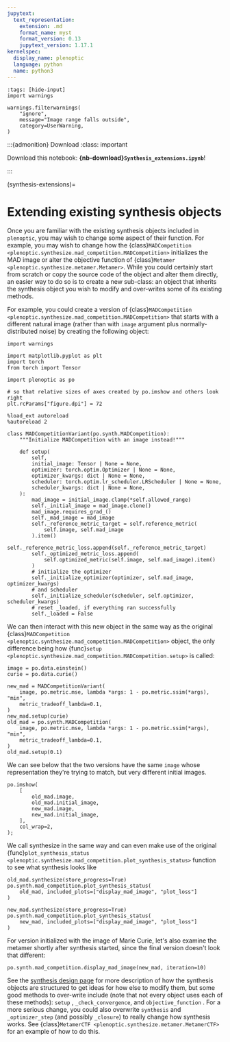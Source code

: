 ```yaml
---
jupytext:
  text_representation:
    extension: .md
    format_name: myst
    format_version: 0.13
    jupytext_version: 1.17.1
kernelspec:
  display_name: plenoptic
  language: python
  name: python3
---
```

```{code-cell} ipython3
:tags: [hide-input]
import warnings

warnings.filterwarnings(
    "ignore",
    message="Image range falls outside",
    category=UserWarning,
)
```

:::{admonition} Download
:class: important

Download this notebook: **{nb-download}`Synthesis_extensions.ipynb`**!

:::

(synthesis-extensions)=
# Extending existing synthesis objects

Once you are familiar with the existing synthesis objects included in `plenoptic`, you may wish to change some aspect of their function. For example, you may wish to change how the {class}`MADCompetition <plenoptic.synthesize.mad_competition.MADCompetition>` initializes the MAD image or alter the objective function of {class}`Metamer <plenoptic.synthesize.metamer.Metamer>`. While you could certainly start from scratch or copy the source code of the object and alter them directly, an easier way to do so is to create a new sub-class: an object that inherits the synthesis object you wish to modify and over-writes some of its existing methods.

For example, you could create a version of {class}`MADCompetition <plenoptic.synthesize.mad_competition.MADCompetition>` that starts with a different natural image (rather than with `image` argument plus normally-distributed noise) by creating the following object:

```{code-cell} ipython3
import warnings

import matplotlib.pyplot as plt
import torch
from torch import Tensor

import plenoptic as po

# so that relative sizes of axes created by po.imshow and others look right
plt.rcParams["figure.dpi"] = 72

%load_ext autoreload
%autoreload 2
```

```{code-cell} ipython3
class MADCompetitionVariant(po.synth.MADCompetition):
    """Initialize MADCompetition with an image instead!"""

    def setup(
        self,
        initial_image: Tensor | None = None,
        optimizer: torch.optim.Optimizer | None = None,
        optimizer_kwargs: dict | None = None,
        scheduler: torch.optim.lr_scheduler.LRScheduler | None = None,
        scheduler_kwargs: dict | None = None,
    ):
        mad_image = initial_image.clamp(*self.allowed_range)
        self._initial_image = mad_image.clone()
        mad_image.requires_grad_()
        self._mad_image = mad_image
        self._reference_metric_target = self.reference_metric(
            self.image, self.mad_image
        ).item()
        self._reference_metric_loss.append(self._reference_metric_target)
        self._optimized_metric_loss.append(
            self.optimized_metric(self.image, self.mad_image).item()
        )
        # initialize the optimizer
        self._initialize_optimizer(optimizer, self.mad_image, optimizer_kwargs)
        # and scheduler
        self._initialize_scheduler(scheduler, self.optimizer, scheduler_kwargs)
        # reset _loaded, if everything ran successfully
        self._loaded = False
```

We can then interact with this new object in the same way as the original {class}`MADCompetition <plenoptic.synthesize.mad_competition.MADCompetition>` object, the only difference being how {func}`setup <plenoptic.synthesize.mad_competition.MADCompetition.setup>` is called:

```{code-cell} ipython3
image = po.data.einstein()
curie = po.data.curie()

new_mad = MADCompetitionVariant(
    image, po.metric.mse, lambda *args: 1 - po.metric.ssim(*args), "min",
    metric_tradeoff_lambda=0.1,
)
new_mad.setup(curie)
old_mad = po.synth.MADCompetition(
    image, po.metric.mse, lambda *args: 1 - po.metric.ssim(*args), "min",
    metric_tradeoff_lambda=0.1,
)
old_mad.setup(0.1)
```

We can see below that the two versions have the same `image` <!-- skip-lint --> whose representation they're trying to match, but very different initial images.

```{code-cell} ipython3
po.imshow(
    [
        old_mad.image,
        old_mad.initial_image,
        new_mad.image,
        new_mad.initial_image,
    ],
    col_wrap=2,
);
```

We call synthesize in the same way and can even make use of the original {func}`plot_synthesis_status <plenoptic.synthesize.mad_competition.plot_synthesis_status>` function to see what synthesis looks like

```{code-cell} ipython3
old_mad.synthesize(store_progress=True)
po.synth.mad_competition.plot_synthesis_status(
    old_mad, included_plots=["display_mad_image", "plot_loss"]
)
```

```{code-cell} ipython3
new_mad.synthesize(store_progress=True)
po.synth.mad_competition.plot_synthesis_status(
    new_mad, included_plots=["display_mad_image", "plot_loss"]
)
```

For version initialized with the image of Marie Curie, let's also examine the metamer shortly after synthesis started, since the final version doesn't look that different:

```{code-cell} ipython3
po.synth.mad_competition.display_mad_image(new_mad, iteration=10)
```

See the [synthesis design page](synthesis-objects) for more description of how the synthesis objects are structured to get ideas for how else to modify them, but some good methods to over-write include (note that not every object uses each of these methods): `setup` <!-- skip-lint -->, `_check_convergence`, and `objective_function` <!-- skip-lint -->. For a more serious change, you could also overwrite `synthesis` <!-- skip-lint --> and `_optimizer_step` (and possibly `_closure`) to really change how synthesis works. See {class}`MetamerCTF <plenoptic.synthesize.metamer.MetamerCTF>` for an example of how to do this.
